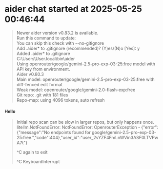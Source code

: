 
# aider chat started at 2025-05-25 00:46:44

> Newer aider version v0.83.2 is available.  
> Run this command to update:  
> You can skip this check with --no-gitignore  
> Add .aider* to .gitignore (recommended)? (Y)es/(N)o [Yes]: y  
> Added .aider* to .gitignore  
> C:\Users\User\.local\bin\aider  
> Using openrouter/google/gemini-2.5-pro-exp-03-25:free model with API key from environment.  
> Aider v0.80.3  
> Main model: openrouter/google/gemini-2.5-pro-exp-03-25:free with diff-fenced edit format  
> Weak model: openrouter/google/gemini-2.0-flash-exp:free  
> Git repo: .git with 181 files  
> Repo-map: using 4096 tokens, auto refresh  

#### Hello  
> Initial repo scan can be slow in larger repos, but only happens once.  
> litellm.NotFoundError: NotFoundError: OpenrouterException - {"error":{"message":"No endpoints found for google/gemini-2.5-pro-exp-03-25:free.","code":404},"user_id":"user_2vYZF4FmLnWVin3ASF0LTVPwA7t"}  
>  
>  
> ^C again to exit  
>  
>  
> ^C KeyboardInterrupt  
